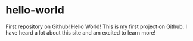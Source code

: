 # hello-world
First repository on Github!
Hello World! This is my first project on Github.  I have heard a lot about this site and am excited to learn more!
